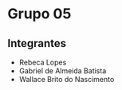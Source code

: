 # Grupo 05      

## Integrantes
- Rebeca Lopes
- Gabriel de Almeida Batista
- Wallace Brito do Nascimento 